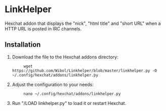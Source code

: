 # LinkHelper
Hexchat addon that displays the "nick", "html title" and "short URL" when a HTTP URL is posted in IRC channels.

## Installation
1. Download the file to the Hexchat addons directory:

            wget https://github.com/Wibol/Linkhelper/blob/master/linkhelper.py -O ~/.config/hexchat/addons/linkhelper.py

2. Adjust the configuration to your needs:

            nano ~/.config/hexchat/addons/linkhelper.py

3. Run "/LOAD linkhelper.py" to load it or restart Hexchat.
